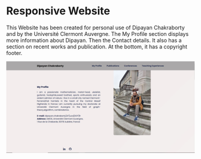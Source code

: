 # Responsive Website
This Website has been created for personal use of Dipayan Chakraborty and by the Université Clermont Auvergne. The My Profile section displays more information about Dipayan. Then the Contact details. It also has a section on recent works and publication. At the bottom, it has a copyright footer.


![Preview img](/Preview.JPG)
